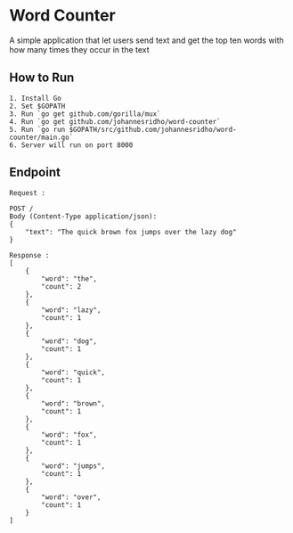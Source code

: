# Word Counter
A simple application that let users send text and get the top ten words with how many times they occur in the text

## How to Run
```
1. Install Go
2. Set $GOPATH
3. Run `go get github.com/gorilla/mux`
4. Run `go get github.com/johannesridho/word-counter`
5. Run `go run $GOPATH/src/github.com/johannesridho/word-counter/main.go`
6. Server will run on port 8000
```

## Endpoint
```
Request :

POST /
Body (Content-Type application/json):
{
	"text": "The quick brown fox jumps over the lazy dog"
}
```
```
Response :
[
    {
        "word": "the",
        "count": 2
    },
    {
        "word": "lazy",
        "count": 1
    },
    {
        "word": "dog",
        "count": 1
    },
    {
        "word": "quick",
        "count": 1
    },
    {
        "word": "brown",
        "count": 1
    },
    {
        "word": "fox",
        "count": 1
    },
    {
        "word": "jumps",
        "count": 1
    },
    {
        "word": "over",
        "count": 1
    }
]
```